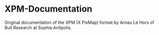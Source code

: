 # XPM-Documentation
Original documentation of the XPM (X PixMap) format by Arnau Le Hors of Bull Research at Sophia Antipolis.
